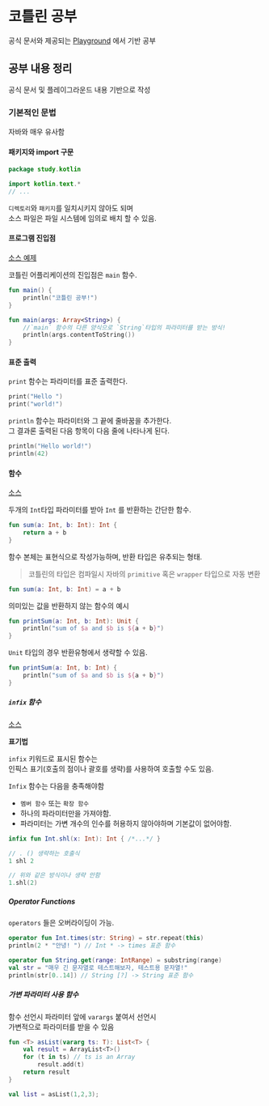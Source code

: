 # 코틀린 공부 

공식 문서와 제공되는 [Playground](https://play.kotlinlang.org/byExample/overview) 에서 기반 공부

## 공부 내용 정리

공식 문서 및 플레이그라운드 내용 기반으로 작성

### 기본적인 문법

자바와 매우 유사함

#### 패키지와 import 구문

```kotlin
package study.kotlin

import kotlin.text.*
// ...
```
`디렉토리`와 `패키지`를 일치시키지 않아도 되며  
소스 파일은 파일 시스템에 임의로 배치 할 수 있음.

#### 프로그램 진입점
[소스 예제](src/main/kotlin/study/playground/intro/hello_world/HelloKT.kt)

코틀린 어플리케이션의 진입점은 `main` 함수.
```kotlin
fun main() {
    println("코틀린 공부!")
}
```

```kotlin
fun main(args: Array<String>) {
    //`main` 함수의 다른 양식으로 `String`타입의 파라미터를 받는 방식!
    println(args.contentToString())
}
```

#### 표준 출력

`print` 함수는 파라미터를 표준 출력한다.
```kotlin
print("Hello ")
print("world!")
```

`println` 함수는 파라미터와 그 끝에 줄바꿈을 추가한다.  
그 결과론 출력된 다음 항목이 다음 줄에 나타나게 된다.

```kotlin
println("Hello world!")
println(42)
```

#### 함수
[소스](src/main/kotlin/study/playground/intro/functions/Functions.kt)

두개의 `Int`타입 파라미터를 받아 `Int` 를 반환하는 간단한 함수.
```kotlin
fun sum(a: Int, b: Int): Int {
    return a + b
}
```

함수 본체는 표현식으로 작성가능하며, 반환 타입은 유추되는 형태.  

> 코틀린의 타입은 컴파일시 자바의 `primitive` 혹은 `wrapper` 타입으로 자동 변환

```kotlin
fun sum(a: Int, b: Int) = a + b
```

의미있는 값을 반환하지 않는 함수의 예시
```kotlin
fun printSum(a: Int, b: Int): Unit {
    println("sum of $a and $b is ${a + b}")
}
```

`Unit` 타입의 경우 반환유형에서 생략할 수 있음.
```kotlin
fun printSum(a: Int, b: Int) {
    println("sum of $a and $b is ${a + b}")
}
```

##### `infix` 함수
[소스](src/main/kotlin/study/playground/intro/functions/InfixFunctions.kt)

__표기법__

`infix` 키워드로 표시된 함수는  
인픽스 표기(호출의 점이나 괄호를 생략)를 사용하여 호출할 수도 있음.

`Infix` 함수는 다음을 충족해야함
* `멤버 함수` 또는 `확장 함수`
* 하나의 파라미터만을 가져야함.
* 파라미터는 가변 개수의 인수를 허용하지 않아야하며 기본값이 없어야함.

```kotlin
infix fun Int.shl(x: Int): Int { /*...*/ }

// . () 생략하는 호출식
1 shl 2

// 위와 같은 방식이나 생략 안함
1.shl(2)
```

##### Operator Functions

`operators` 들은 오버라이딩이 가능.

```kotlin
operator fun Int.times(str: String) = str.repeat(this)
println(2 * "안녕! ") // Int * -> times 표준 함수                                          

operator fun String.get(range: IntRange) = substring(range)
val str = "매우 긴 문자열로 테스트해보자, 테스트용 문자열!"
println(str[0..14]) // String [?] -> String 표준 함수              
```

##### 가변 파라미터 사용 함수

함수 선언시 파라미터 앞에 `varargs` 붙여서 선언시  
가변적으로 파라미터를 받을 수 있음

```kotlin
fun <T> asList(vararg ts: T): List<T> {
    val result = ArrayList<T>()
    for (t in ts) // ts is an Array
        result.add(t)
    return result
}

val list = asList(1,2,3);
```

